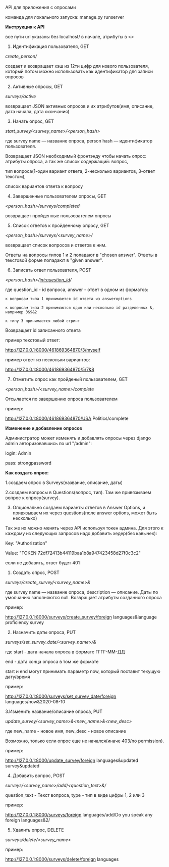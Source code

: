 API для приложения с опросами

команда для локального запуска:
manage.py runserver

**Инструкция к API**

все пути url указаны без localhost/ в начале, атрибуты в <>

1. Идентификация пользователя, GET

*create_person/*

создает и возвращает хэш из 12ти цифр для нового пользователя, который потом можно использовать как идентификатор для записи опросов

2. Активные опросы, GET

*surveys/active*

возвращает JSON активных опросов и их атрибутов(имя, описание, дата начала, дата окончания)

3. Начать опрос, GET

*start_survey/<survey_name>/<person_hash>*

где survey name — название опроса, person hash — идентификатор пользователя.

Возвращает JSON необходимый фронтэнду чтобы начать опрос: атрибуты опроса, а так же список содержащий:
вопрос,

тип вопроса(1-один вариант ответа, 2-несколько вариантов, 3-ответ текстом),

список вариантов ответа к вопросу

4. Завершенные пользователем опросы, GET

*<person_hash>/surveys/completed*

возвращает пройденные пользователем опросы


5. Список ответов к пройденному опросу, GET

*<person_hash>/surveys/<survey_name>/*

возвращает список вопросов и ответов к ним.

Ответы на вопросы типов 1 и 2 попадают в "chosen answer". Ответы в текстовой форме попадают в "given answer".


6. Записать ответ пользователя, POST

*<person_hash>/<int:question_id>/<answer>*
    
где question_id - id вопроса, answer - ответ в одном из форматов:

    к вопросам типа 1 принимается id ответа из answeroptions
    
    к вопросам типа 2 принимаются один или несколько id разделенных &, например 3&9&2
    
    к типу 3 принимается любой стринг


Возвращает id записанного ответа

пример текстовый ответ:

http://127.0.0.1:8000/461869364870/3/myself

пример ответ из нескольки вариантов:

http://127.0.0.1:8000/461869364870/5/7&8


7. Отметить опрос как пройденый пользователем, GET

*<person_hash>/<survey_name>/complete*

Отсылается по завершению опроса пользователем

пример:

http://127.0.0.1:8000/461869364870/USA Politics/complete

**Изменение и добавление опросов**

Администратор может изменять и добавлять опросы через django admin авторизовавшись по url "/admin":

login: Admin

pass: strongpassword

**Как создать опрос:**

1.создаем опрос в Surveys(название, описание, даты)

2.создаем вопросы в Questions(вопрос, тип). Там же привязываем вопрос к опросу(survey).

3. Опционально создаем варианты ответов в Answer Options, и привязываем их через questions(поле answer options, может быть несколько)


Так же их можно менять через API используя токен админа. Для этого к каждому из следующих запросов надо добавить хедер(без кавычек):

Key: "Authorization"

Value: "TOKEN 72df72413b44119baa1b8a947423458d27f0c3c2"

если не добавить, ответ будет 401

1. Создать опрос, POST

*surveys/create_survey/<survey_name>&<description>*
    
где survey name — название опроса, description — описание. Даты по умолчанию заполняются null. Возвращает атрибуты созданного опроса

пример:

http://127.0.0.1:8000/surveys/create_survey/foreign languages&language proficiency survey

2. Назначить даты опроса, PUT

*surveys/set_survey_date/<survey_name>/<start>&<end>*

где start - дата начала опроса в формате ГГГГ-ММ-ДД

end - дата конца опроса в том же формате

start и end могут принимать параметр now, который поставит текущую дату/время

пример:

http://127.0.0.1:8000/surveys/set_survey_date/foreign languages/now&2020-08-10

3.Изменить название/описание опроса, PUT

*update_survey/<survey_name>&<new_name>&<new_desc>*

где new_name - новое имя, new_desc - новое описание

Возможно, только если опрос еще не начался(иначе 403/no permission).

пример:

http://127.0.0.1:8000/update_survey/foreign languages&updated survey&updated

4. Добавить вопрос, POST

*surveys/<survey_name>/add/<question_text>&<type>/*
    
question_text - Текст вопроса, type - тип в виде цифры 1, 2 или 3

пример:

http://127.0.0.1:8000/surveys/foreign languages/add/Do you speak any foreign languages&2/

5. Удалить опрос, DELETE

*surveys/delete/<survey_name>*

пример:

http://127.0.0.1:8000/surveys/delete/foreign languages
